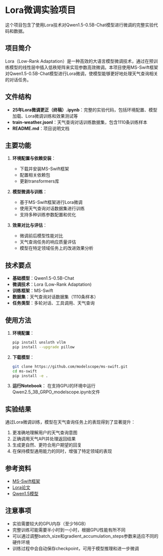 # Lora微调实验项目

这个项目包含了使用Lora技术对Qwen1.5-0.5B-Chat模型进行微调的完整实验代码和数据。

## 项目简介

Lora（Low-Rank Adaptation）是一种高效的大语言模型微调技术，通过在预训练模型的线性层中插入低秩矩阵来实现参数高效微调。本项目使用MS-Swift框架对Qwen1.5-0.5B-Chat模型进行Lora微调，使模型能够更好地处理天气查询相关的对话任务。

## 文件结构

- **25年Lora微调更正（终稿）.ipynb**：完整的实验代码，包括环境配置、模型加载、Lora微调训练和效果测试等
- **train-weather.jsonl**：天气查询对话训练数据集，包含1110条训练样本
- **README.md**：项目说明文档

## 主要功能

1. **环境配置与依赖安装**：
   - 下载并安装MS-Swift框架
   - 配置相关依赖包
   - 更新transformers库

2. **模型微调与训练**：
   - 基于MS-Swift框架进行Lora微调
   - 使用天气查询对话数据集进行训练
   - 支持多种训练参数配置和优化

3. **效果对比与评估**：
   - 微调前后模型性能对比
   - 天气查询任务的响应质量评估
   - 模型在特定领域任务上的改进效果分析

## 技术要点

- **基础模型**：Qwen1.5-0.5B-Chat
- **微调技术**：Lora (Low-Rank Adaptation)
- **训练框架**：MS-Swift
- **数据集**：天气查询对话数据集（1110条样本）
- **任务类型**：多轮对话、工具调用、天气查询

## 使用方法

1. **环境配置**：
   ```bash
   pip install unsloth vllm
   pip install --upgrade pillow
   ```

2. **下载模型**：
   ```bash
   git clone https://github.com/modelscope/ms-swift.git
   cd ms-swift
   pip install -e .
   ```

3. **运行Notebook**：
   在支持GPU的环境中运行Qwen2.5_3B_GRPO_modelscope.ipynb文件

## 实验结果

通过Lora微调训练，模型在天气查询任务上的表现得到了显著提升：
1. 更准确地理解用户的天气查询意图
2. 正确调用天气API并处理返回结果
3. 生成更自然、更符合用户期望的回复
4. 在保持模型通用能力的同时，增强了特定领域的表现

## 参考资料

- [MS-Swift框架](https://github.com/modelscope/ms-swift)
- [Lora论文](https://arxiv.org/abs/2106.09685)
- [Qwen1.5模型](https://modelscope.cn/models/Qwen/Qwen1.5-0.5B-Chat)

## 注意事项

- 实验需要较大的GPU内存（至少16GB）
- 完整训练可能需要半小时到一小时，根据GPU性能有所不同
- 可以通过调整batch_size和gradient_accumulation_steps参数来适应不同的硬件环境
- 训练过程中会自动保存checkpoint，可用于模型推理和进一步微调
